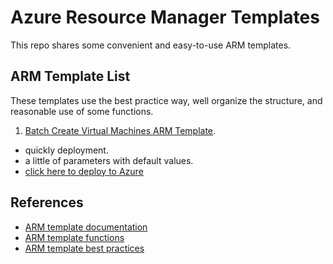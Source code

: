 # Azure Resource Manager Templates

This repo shares some convenient and easy-to-use ARM templates.

## ARM Template List

These templates use the best practice way, well organize the structure, and reasonable use of some functions.
 
1. [Batch Create Virtual Machines ARM Template](BatchCreateVMs-Template.json). 
  - quickly deployment.
  - a little of parameters with default values.
  - [click here to deploy to Azure][1]


## References

- [ARM template documentation](https://docs.microsoft.com/en-us/azure/azure-resource-manager/templates/)
- [ARM template functions](https://docs.microsoft.com/en-us/azure/azure-resource-manager/templates/template-functions)
- [ARM template best practices](https://docs.microsoft.com/en-us/azure/azure-resource-manager/templates/template-best-practices)


[1]: https://portal.azure.com/#create/Microsoft.Template/uri/https%3a%2f%2fraw.githubusercontent.com%2fSnowOpen%2fAzureARMTemplate%2fmain%2fBatchCreateVMs-Template.json
